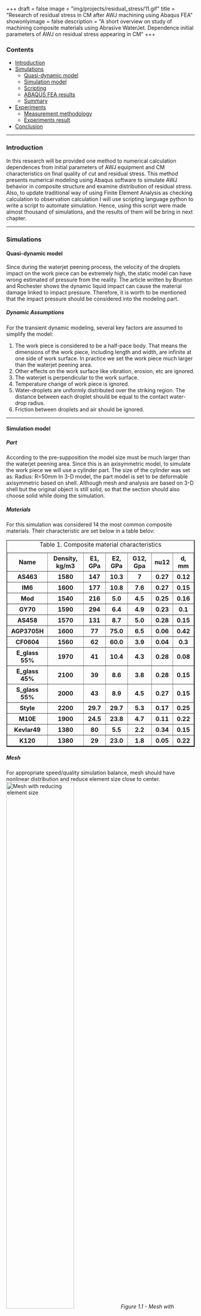 +++
draft = false
image = "img/projects/residual_stress/11.gif"
title = "Research of residual stress in CM after AWJ machining using Abaqus FEA"
showonlyimage = false
description = "A short overview on study of machining composite materials using Abrasive WaterJet. Dependence initial parameters of AWJ on residual stress appearing in CM"
+++



### Contents

-	[Introduction](#introduction)
-	[Simulations](#simulations)
	-	[Quasi-dynamic model](#quasi-dynamic-model)
	-	[Simulation model](#simulation-model)
	-	[Scripting](#scripting)
	-	[ABAQUS FEA results](#abaqus-fea-results)
	-	[Summary](#summary)
-	[Experiments](#experiments)
	-	[Measurement methodology](#measurement-methodology)
	-	[Experiments result](#experiments-result)
-	[Conclusion](#conclusion)

---

### Introduction

In this research will be provided one method to numerical calculation dependences from initial parameters of AWJ equipment and CM characteristics on final quality of cut and residual stress. This method presents numerical modeling using Abaqus software to simulate AWJ behavior in composite structure and examine distribution of residual stress. Also, to update traditional way of using Finite Element Analysis as checking calculation to observation calculation I will use scripting language python to write a script to automate simulation. Hence, using this script were made almost thousand of simulations, and the results of them will be bring in next chapter.

---

###	Simulations
####	Quasi-dynamic model
Since during the waterjet peening process, the velocity of the droplets impact on the work piece can be extremely high, the static model can have wrong estimated of pressure from the reality. The article written by Brunton and Rochester shows the dynamic liquid impact can cause the material damage linked to impact pressure. Therefore, it is worth to be mentioned that the impact pressure should be considered into the modeling part.


#####	Dynamic Assumptions
For the transient dynamic modeling, several key factors are assumed to simplify the model:
1. The work piece is considered to be a half-pace body. That means the dimensions of the work piece, including length and width, are infinite at one side of work surface. In practice we set the work piece much larger than the waterjet peening area.
2. Other effects on the work surface like vibration, erosion, etc are ignored.
3. The waterjet is perpendicular to the work surface.
4. Temperature change of work piece is ignored.
5. Water-droplets are uniformly distributed over the striking region. The distance between each droplet should be equal to the contact water-drop radius.
6. Friction between droplets and air should be ignored.

---

####	Simulation model

#####	Part
According to the pre-supposition the model size must be much larger than the waterjet peening area. Since this is an axisymmetric model, to simulate the work piece we will use a cylinder part. The size of the cylinder was set as:
Radius: R=50mm
In 3-D model, the part model is set to be deformable axisymmetric based on shell. Although mesh and analysis are based on 3-D shell but the original object is still solid, so that the section should also choose solid while doing the simulation.

#####	Materials
For this simulation was considered 14 the most common composite materials. Their characteristic are set below in a table belov:

<table border="2" width="100%">
   <caption>Table 1. Composite material characteristics</caption>
   <tr>   <th>Name</th>		<th>Density, kg/m3</th>	<th>E1, GPa</th>	<th>E2, GPa</th>	<th>G12, Gpa</th>	<th>nu12</th>	<th>d, mm</th>		</tr>
   <tr>   <th>AS463</th>		<th>1580</th>		<th>147</th>		<th>10.3</th>		<th>7</th>			<th>0.27</th>	<th>0.12</th>		</tr>
   <tr>   <th>IM6</th>			<th>1600</th>		<th>177</th>		<th>10.8</th>		<th>7.6</th>		<th>0.27</th>	<th>0.15</th>		</tr>
   <tr>   <th>Mod</th>			<th>1540</th>		<th>216</th>		<th>5.0</th>		<th>4.5</th>		<th>0.25</th>	<th>0.16</th>		</tr>
   <tr>   <th>GY70</th>			<th>1590</th>		<th>294</th>		<th>6.4</th>		<th>4.9</th>		<th>0.23</th>	<th>0.1</th>		</tr>
   <tr>   <th>AS458</th>		<th>1570</th>		<th>131</th>		<th>8.7</th>		<th>5.0</th>		<th>0.28</th>	<th>0.15</th>		</tr>
   <tr>   <th>AGP3705H</th>		<th>1600</th>		<th>77</th>			<th>75.0</th>		<th>6.5</th>		<th>0.06</th>	<th>0.42</th>		</tr>
   <tr>   <th>CF0604</th>		<th>1560</th>		<th>62</th>			<th>60.0</th>		<th>3.9</th>		<th>0.04</th>	<th>0.3</th>		</tr>
   <tr>   <th>E_glass 55%</th>	<th>1970</th>		<th>41</th>			<th>10.4</th>		<th>4.3</th>		<th>0.28</th>	<th>0.08</th>		</tr>
   <tr>   <th>E_glass 45%</th>	<th>2100</th>		<th>39</th>			<th>8.6</th>		<th>3.8</th>		<th>0.28</th>	<th>0.15</th>		</tr>
   <tr>   <th>S_glass 55%</th>	<th>2000</th>		<th>43</th>			<th>8.9</th>		<th>4.5</th>		<th>0.27</th>	<th>0.15</th>		</tr>
   <tr>   <th>Style</th>		<th>2200</th>		<th>29.7</th>		<th>29.7</th>		<th>5.3</th>		<th>0.17</th>	<th>0.25</th>		</tr>
   <tr>   <th>M10E</th>			<th>1900</th>		<th>24.5</th>		<th>23.8</th>		<th>4.7</th>		<th>0.11</th>	<th>0.22</th>		</tr>
   <tr>   <th>Kevlar49</th>		<th>1380</th>		<th>80</th>			<th>5.5</th>		<th>2.2</th>		<th>0.34</th>	<th>0.15</th>		</tr>
   <tr>   <th>K120</th>			<th>1380</th>		<th>29</th>			<th>23.0</th>		<th>1.8</th>		<th>0.05</th>	<th>0.22</th>		</tr>
   <tr></tr>
   </table>


#####	Mesh

For appropriate speed/quality simulation balance, mesh should have nonlinear distribution and reduce element size close to center.
<img src="../../img/projects/residual_stress/1.png" width="60%" alt="Mesh with reducing element size" />
*Figure 1.1 - Mesh with reducing element size*


There was made by apply element size on boundary as 1/100 mm of length of the boundary ring. If radius is set up as 50mm, so than ring len is 2·π·R = 2·50·π = 314.15mm. So the length of each element on the boundary ring will be 3.14mm. To reducing element size closer to center I apply element size on guidelines:
<img src="../../img/projects/residual_stress/2.png" width="60%" alt="Seed distribution" />
*Figure 1.2 - Seed distribution (a – boundary ring; b – guidelines)*


By changing them from R/10 mm for bigger size to impact region as smaller size.

#####	Boundary conditions and loading

For boundary condition (BC) and loading was made a cylindrical coordinate system. Boundary ring are fixed by all 3 displacements, but absolve in rotating.

The interface pressure distribution for the round nozzle is parabolic, and the pressure on work piece can be assumed as:
<img src="../../img/projects/residual_stress/f1.png" width="25%" alt="" />

Where, A, B, C, D are constant coefficients.
Several constrains should be satisfied within the pressure distribution, they are: on the axis of the jet, the pressure should be the maximum; at the edge of the contact area, the pressure should be zero. The boundaries are:

<img src="../../img/projects/residual_stress/f2.png" width="35%" alt="" />

Where Psta is the pressure at the stagnation point.
Combined with equations above, it is obtained that:
<img src="../../img/projects/residual_stress/f3.png" width="27.5%" alt="" />

The transient stagnation pressure produced by each droplet depends on the velocity is:
<img src="../../img/projects/residual_stress/f4.png" width="25%" alt="" />

In this transient dynamic model, loading and unloading process are also needed in ABAQUS to simulate the impact process of water droplets. This can be made in the way of build up ABAQUS analysis steps.
In ABAQUS, dynamic analysis includes two kinds of methods: modal superposition procedure and direct-solution dynamic analysis procedure. Usually, modal superposition procedure is used to solve linear dynamic problem, but direct-solution dynamic analysis procedure is used to solve non-linear dynamic problem. So ‘dynamic, explicit’ should be chosen while loading. The jet moving towards the work surface is defined to be the loading process. The droplets impact on each position in each step to build up the pressure. The step time length for each impact during loading and unloading been calculated based on J.E Field’s research as following:
<img src="../../img/projects/residual_stress/f5.png" width="25%" alt="" />

To get the residual stress generated by the pressure a loading and unloading process is required in ABAQUS to simulate the loading and unloading of waterjet. This can be realized by ABAQUS analysis steps. In each load step the procedure type is set to ‘Static, General’ according to the static model analyzing. Several intermediate steps are added during the loading process and unloading process to make a stress-strain curve in different curves.
<img src="../../img/projects/residual_stress/3.png" width="75%" alt="Distribution load per each steps of calculation" />
*Figure 1.3 - Distribution load per each steps of calculation* 

Seven loads are set in this process due to the size of droplets; one load is applied on its position in each step. The loading time and unloading time are calculated according to velocity. Since the loading process will have the strain variation caused by vibration within the model, there should be a short “ageing treatment” time after the final unloading without any load added. Here 1e-6 is set to be the lasting time of this step, which is about 100 times of the shock time..
Pressure distribution applying in ABAQUS using mapped field on cylindrical coordinate system:
<img src="../../img/projects/residual_stress/4.png" width="80%" alt="Mapped field" />
*Figure 1.4 - Mapped field* 

And the summary pressure looks like:
<img src="../../img/projects/residual_stress/5.png" width="50%" alt="Pressure distribution" />
<img src="../../img/projects/residual_stress/5_1.png" width="50%" alt="Pressure distribution" />
*Figure 1.5 - Pressure distribution* 


####	Scripting
To have a chance to make lots of simulation I have wrote a script on python (which is actually a language ABAQUS was written) to automatize simulations. Script contains of 3 parts:

* Main script
* Job assignment template
* Output assignment template

Job template is actually all of actions taking place to set up a job calculation in abaqus, writing in not evident form. It means that I set up variable instead of direct values each time I want to set up changeable variable (radius, pressure distribution, etc). Output template is actually all of actions taking place in “visualization” section of ABAQUS. To be correct they are setting up the viewport, loading object database and generation text file with results and picture. 
Main script contains a formulas and loop assignments for the templates. It adds variable values to the temple, check the result file and changing variable values. And make it again and again according to the loop inside.
<img src="../../img/projects/residual_stress/6.png" width="90%" alt="Fragment of code from mail script" />
*Figure 1.6 - Fragment of code from mail script* 

Main script contains tree work inside: 

* pressure increasing in 20 iterations for every material in table 
* pressure increasing in 20 iterations for orientation range from 0° to 90° for one unidirectional material
* pressure increasing in 20 iterations for 10 iterations of working distance increasing from 1 to 91 mm and for 5 iterations of nozzle orifice diameters


####	ABAQUS FEA results

There was made 970 simulations at this moment. There will be diagrams how some initial parameters are affect on principal stress distribution. They are dependences principal stress from:

*	Pressure in one quasi-orthotropic material
*	Pressure in unidirectional material
*	Orientation in unidirectional
*	Different materials
*	Working distance
*	Different nozzle diameters

#####	Pressure distribution in quasi-orthotropic material

By quasi-orthotropic material means material, which have almost equal properties in more than one direction (unlike anisotropy) but not in every direction (unlike isotropy). In field of composite material by quasi-orthotropic material assume fabric reinforcement materials which has equal (or almost equal) amount of fiber in cross-directions. In this simulations used fibre fabric AGP-370H – carbon fabric with 0°/90° structure. Characteristic of this material shows in table . Principal stress dependence shown on a figure below:
<img src="../../img/projects/residual_stress/7.png" width="85%" alt="Principal stress dependence from pressure distribution" />
<img src="../../img/projects/residual_stress/7.gif" width="50%" alt="Principal stress dependence from pressure distribution" />
*Figure 1.7 - Principal stress dependence from pressure distribution* 

From the diagram above could be seen, that principal stress in direct ratio to applying pressure. FEA Mesh diagrams shows prospective distribution of principal stress – in directions of fiber reinforcement. Dependence line is linear –which means that principal stress will rise linear proportionally with increasing of AWJ pressure.

#####	Pressure in unidirectional material
By unidirectional material means strong isotropy one-directional fiber. For this simulation was used material – Mod – carbon one-directional fiber, characteristics of which could be found in the table. Orientation of fiber was taken in range from 0° to 90° with a step of 5°. On a figure 3.14 shows PS distribution for 0° and ±45°. More simulation results could be found in [appendixes](https://github.com/Balashov-Artem/Portfolio/blob/master/static/source_code/residual_stress/).
FEA mesh diagrams shows PS distribution on direction of 0° for pressure of 200Mpa.
<img src="../../img/projects/residual_stress/8.png" width="85%" alt="Principal stress dependence from pressure in unidirectional material" />
<img src="../../img/projects/residual_stress/8.gif" width="50%" alt="Principal stress dependence from pressure in unidirectional material" />
*Figure 1.8 - Principal stress dependence from pressure in unidirectional material* 



#####	Orientation in unidirectional material
Composite structure for this simulation, was modeled symmetrically. Actually, double-symmetrically. Because unsymmetrical structure cause addition interlaminar stress. General structure was **[+φ; - φ: - φ: + φ]s**. Material for this simulation was taken unidirectional carbon fiber Mod – the same one with previous simulation.
<img src="../../img/projects/residual_stress/9.png" width="85%" alt="Principal stress dependence from orientation in unidirectional material 1" />
<img src="../../img/projects/residual_stress/9_1.gif" width="50%" alt="Principal stress dependence from orientation in unidirectional material 3" />
*Figure 1.8 - Principal stress dependence from orientation in unidirectional material (left – 0°, middle – 45°, right – 90°)* 

First scheme shows the minimum principal stress in ±45°, which is pretty obvious. Nevertheless, shall be mentioned this islands on 10°-20° and 70°-80. FEA mesh scheme shows prospective PS distribution. 


#####	Different materials
Materials for this simulation was chosen as the most common composite materials in use in industry (table 1). Their properties were shown in a table. Applied pressure on these diagrams was 200 MPa, more simulations are in appendixes.
<img src="../../img/projects/residual_stress/10.png" width="85%" alt="Different materials 1" />
<img src="../../img/projects/residual_stress/10.gif" width="50%" alt="Different materials 2" />
*Figure 1.9 - Different materials (left blue are – carbon-fiber CM, middle orange – glass-fiber CM, right green – organic fiber (like Kevlar) CM)* 




#####	Working distance
By working distance means distance between nozzle and sample. With increasing working distance increasing area of pressure distribution. So the principal stress in CM structure as well. Applied pressure on these diagrams was 200 MPa, more simulations are in appendixes.
<img src="../../img/projects/residual_stress/11.png" width="85%" alt="Principal stress distribution from working distance" />
<img src="../../img/projects/residual_stress/11.gif" width="50%" alt="Principal stress distribution from working distance" />
*Figure 1.10 - Principal stress distribution from working distance* 

From distribution diagram could be seen that PS dependence curve close to quadratic line. This is because quadratic distribution pressure in working area.


#####	Different nozzle diameters
<img src="../../img/projects/residual_stress/12.png" width="85%" alt="Principal stress dependence from different nozzle diameters" />
<img src="../../img/projects/residual_stress/12.gif" width="50%" alt="Principal stress dependence from different nozzle diameters" />
*Figure 1.11 - Principal stress dependence from different nozzle diameters* 


Here is small mistake on this diagram – applied pressure was 300 MPa, material – AGP-370H – carbon fabric with 0°/90° structure. As per this diagram, the smaller diameter of orifice diameter always produces less yield stress, hence, it is always preferred to use smaller orifice nozzle diameter, unless it is not multi-pass cutting. Also, the smallest orifice diameter requires less pressure to achieve cutting velocity. Orifice nozzle diameter in one-pass cutting should be chosen according to average abrasive granule size.


#### Summary
To summarize this chapter, I could say that there are several ways to describe and observe how initial parameters of composite characteristics and AWJ machine affect on final property of cutting quality. 
Knowing the dependence between initial properties of composite and final quality could be applying any of the techniques from paragraph one. Knowing the dependence between initial properties of AWJ machining could be modified equipment how described in paragraph two.
First of all, it is mathematical algorithm, which has described on paragraph one, to determine adhesive parameters of interfacial layer of composite structure. It is quite important to observe this adhesive characteristic because it can solve the layering problem of AWJ machining. Adapting composite structure in a way of increasing interfacial layer’s thickness and increasing its elastic modulus could completely preserve composite sample from layering, because kinetic energy of jet won’t be enough to apply stress, which will destroy interfacial adhesive.
Second determination method – numerical simulation – preserve different goals, specific is determination of residual stress appearing from different initial parameters of composite and AWJ machine. These initial parameters affect each on specific different way, so it is quite important to observe all of them and then formulated a recommendation for adapting initial parameters. After 970 simulations I could certainly say, that increasing AWJ pressure will increase residual stress, as well increasing working distance or orifice diameter of the nozzle. Orientation affects on quality in a way of increasing residual stress for this type of material, which orientation aspire to isotropy.


###	Experiments

One of the reasons, why this work calls “high precision machining” is type of waterjet equipment. There are two significant principal scheme of AWJ machine. The classical one uses dry abrasive granules, such as sand or garnet, and it mixes with water inside nozzle right before cutting:
<img src="../../img/projects/residual_stress/13.png" width="60%" alt="Classic scheme of AWJ nozzle" />
*Figure 2.1 - Classic scheme of AWJ nozzle* 
		

This scheme also exists in three different variations: 

*	Forcing – when abrasive from abrasive tank delivered by addition air forcing;
*	Gravitation – when abrasive tank installed higher than nozzle and abrasive drop down to mixing module by gravitation force. This method ineffective due to possibility of sticking abrasive in tank.
*	Injections – the most common method, when abrasive sucked by vacuum force, which appears from water moving in pipe. 
Also, these exists one addition method to increase quality of cutting. It’s updating injection method by installing vacuum pump for abrasive on nozzle. This method uses OMAX corporation (patent belongs to them), and it calls “vacuum assist”
<img src="../../img/projects/residual_stress/14.png" width="60%" alt="Vacuum assist" />
*Figure 2.2 - Vacuum assist* 

The main point of this addition, is to equate kinetic energy of abrasive to kinetic energy of water. Speaking of which, whole principal scheme of this method assuming using nozzle diameter bigger than abrasive granule. Which is why the lowest diameter of nozzle for this scheme which could be found is 0.25 mm. Which is not enough to call precision. 
The another principal scheme of AWJ machining, which is appears to be nonclassical – developed for precision machining, and also could be using for polishing and lapping. The main difference of this scheme is another type of abrasive – wet abrasive lower average size of granule. It gives a chance to reduce nozzle diameter and increase precision of machining. Also, this abrasive mixes with pure water long before nozzle in special mixing tank, which is better, because kinetic energy of abrasive now is equal to kinetic energy of water, which reducing total energy wastage, and absent necessary of mixing this abrasive inside nozzle (fig 4.7).
With smaller orifice diameter there is needed less pressure, to obtain cutting speed velocity. For example, when classic scheme with orifice diameter of 0.5 mm uses 250-350 MPa water pressure to cut 2 mm steel plate, my equipment with orifice diameter of 0.12 mm and different type of abrasive needs only 20-25 MPa of water pressure to cut similar steel plate. 
For experiment I will use water jet machine, which consist from 2 parts – 6 degree of freedom robotic manipulator, main role of which is guide vanes, and high pressure water pump. Robotic manipulator is quite classic, nothing special or important, the only one quality of this robot what should be mentions is itsvery small critical measurement clearance. The model of it is ABB 2004. But the high pressure water pump appears to be very interesting part of equipment. There was built from the order spatially for AWJ machining. The main difference this pump is the way, how abrasive fracture mixing with water. Usually, general AWJ machine mix them at the very end of cycle, right before going through nozzle. This one makes it previously in a tank, for the reason to makes abrasive grain gain higher potential energy. Also, it is work not by power of electricity, but pneumatically, but this is not the point.
<img src="../../img/projects/residual_stress/15.png" width="90%" alt="Principal scheme of high pressure pump" />
*Figure 2.3 - Principal scheme of high pressure pump* 


Where, 1- air compressor 2-water inlet 3-air filter 4-inlet filter 5-airflow regulator 6- safety valve 7- manometer 8-air gate valve 9- damper 10- 12- nonreturnable valve 13-accumulator14-manometer 15- high pressure safety valve 16-high pressure three-way valve,17- high pressure safety valve 18- throttle flap 19- one-way valve 20- throttle valve 21,22- nonreturnable valve, 23- three-way valve, 24- abrasive container, 25- three-way valve 26- emission valve 27-manometer 28-high pressure shut off valve 29- nozzle 30- workpiece 31-table 32-jet collection box.
To be more precise there is another one structural diagram, which I made for a purpose of better understanding. It is shown on a fig (4.10) below. All indexes are the same.
<img src="../../img/projects/residual_stress/16.png" width="100%" alt="Structural diagram" />
*Figure 2.4 - Structural diagram* 



####	Measurement methodology

With the exception of x-ray, all experimental methods for detecting and measuring residual stresses in products relate to stresses of the first kind, which mainly determine the operational properties of the product.
All experimental methods can be divided (to some extent conditionally) into:

*	chemical;
*	radiographic;
*	harnesses;
*	polarization-optical;
*	thermal;
*	acoustic.

*Chemical methods*, most often aimed at detection and the definition of the sign of surface stresses are based on the phenomenon of the influence of residual (and not only) stresses on the corrosion resistance of the metal. It is not necessary to refer to the chemical methods where chemical treatment is used to remove the surface layers of products that are inherently mechanical.

All *mechanical methods* are destructive and consist in the measurement of deformations (most often elastic) after the removal of part of the material of the product, due to which there is a redistribution in the volume of internal stresses.
Mechanical methods are in limited use, since the product is subjected to partial or complete destruction and, in addition, it is not always suitable for the study of objects of the simplest form, such as spherical, or bodies of rotation with axial symmetry. This method is based on the fact that the residual stresses are mutually balanced inside the body. Therefore, when cutting the body in the study part, elastic deformations occur, which should turn to zero the resultant and the moment of residual stresses, thereby creating a new equilibrium of stresses in the body. By measuring the resulting deformation, it is possible in each case to determine the magnitude of the residual stresses acting in the remote part of the body.

*Radiographic methods* have the following advantages over mechanical and chemical: firstly, the object of study is preserved, if limited to the measurement of stresses in the surface layers; secondly, it is possible to measure the stress at each point of the surface at any, even asymmetric, stress distribution.

The *method of hardness* is to use the effect of internal stresses on the hardness of the stressed bodies.

The *polarization-optical method* is based on the study of deformations on the metal surface using optically active films.

The *thermal method* is to determine the residual stresses, using the ability of products to change size during annealing.

#####	Acoustic method

The basis of acoustic methods for determining stresses are nonlinear acoustic effects that occur in a deformed body during the propagation and interaction of sound waves in it.

One of the main causes of such effects is the nonlinear properties of a deformed solid. In particular, the speed of polarized sound waves propagating in a solid body depends on the level of stresses acting in it, the direction of oscillations of particles (polarization) and the direction of wave propagation. This phenomenon, called acousto-elasticity, is the basis of the considered method of stress analysis in machine parts.

To excite elastic waves, usually used ultrasonic emitters, since ultrasonic waves have a high penetrating power, which is practically independent of the aggregate state of the studied materials. There are many methods for measuring the speed of ultrasonic waves. When measuring the propagation time of the ultrasonic wave in the test medium is compared with the time of its propagation in a reference medium. In solving practical problems with the help of acoustic strain measurement relative error does not exceed 3·10-4.

In the study of nonuniform stress fields by ultrasonic method, averaged stresses are obtained on the base, which is determined by the size of the measuring sensors. If the stresses vary in the thickness of the samples, their averaged values are obtained. The considered method is non-destructive, allows to measure residual stresses both on the surface and inside the body, provides efficiency of control, high resolution and accuracy. However, this method has disadvantages: the complexity of the experiment, the use of complex equipment, limited implementation of the method in production and operation.

French developers from CANTOR COLBURN patented a method of measuring residual stresses using ultrasound in the United States. In this case, the time of the wave passing between the two ends of the workpiece in the loaded and unloaded state is measured. The stress calculation is based on the comparison of the angles of inclination of the load diagrams.

Acoustic methods of residual stress analysis were successfully applied to determine the stress state in deformed metal composite materials by the authors . This technique is based on the features of the macrostructure of fibrous composite materials and allows to determine the axial residual stresses in the fibers and matrix, which are predominant and occur in heterogeneous materials in the manufacturing process and subsequent processing.

If the ends of the composite sample are rigidly fixed in a special device and the matrix layers are dissolved, the remaining system of rigidly clamped fibers will qualitatively reflect the distribution of residual stresses in them.

To measure the frequency of natural oscillations of fibers etched from the samples of composites and having the initial voltage, a special installation was used (Fig. 4.11). Measurements were carried out at the main resonance frequency using frequency meter 2. The moment of resonance was determined by the oscilloscope 6 using a shielded piezoelectric sensor 4. Amplitude control of the oscillations of the fiber for obtaining a value of the resonant frequency with the minimum error was carried out by adjusting the energy output of a sound generator 1 or by passing through a sample of 7 low-voltage power 0,01...0,03 And the measurements of stresses in the fibers of a nonmagnetic material.
<img src="../../img/projects/residual_stress/17.png" width="75%" alt="Scheme of installation for determining the residual stresses in the fibers of composite materials" />
*Figure 2.5 -  Scheme of installation for determining the residual stresses in the fibers of composite materials: 1 — generator (type 3 G-10); 2 — frequency (type F-599); 3 — excitation electromagnet; 4 — piezoelectric sensor; 5 — low frequency amplifier (type UCH-2); 6 — oscilloscope (type C1–19); 7 — sample* 

The fibers in the real composite have random deviations from the straightness as a result of manufacturing technology, uneven deformation during processing by pressure and other reasons. After etching the matrix, the bent fibers of the pinched sample are further extended by a certain value Dl f (fictitious deformation) depending on the degree of curvature. Processing of statistical characteristics of irregularities in the arrangement of fibers on the basis of radiographs of flat samples of aluminum-tungsten composites, aluminum-steel X18 H9 T, obtained by hot rolling, and comparison of the parameters of curvatures with the calculated ones, showed satisfactory accuracy of the approximation of curvatures by periodic sinusoidal function. Taking into account the curvature of the fibers, the system of equations for determining the axial residual stresses will have the form:
<img src="../../img/projects/residual_stress/f6.png" width="55%" alt="" />

Where n — harmonic number; a — vibrational amplitude; l — string length; σ — stress; ρ — string density, EI – wire stiffness, F — cross-section area of fiber; E — fiber elastic modulus ; I — moment of inertia; r, l — fiber geometrical parameter, σfiΣ — total residual stree in the i-th fiber; σ0i — final residual stress in the i-th fiber, obtained by equation (5.2) or (4); Δσti — stress dropping, Δσt1i — stress dropping, associated with the stress relaxation; Δσt2— stress dropping, associated with the pliability of the device supports (Δσet = εсf ·Ef), Vf — fiber volume ratio; σ’m — average by cross-section area axis residual stress in matrix; σf — average by cross-section area axis residual stress in fiber.

Generally types for QC (quality control) depends on accessible in each and every enterprises and laboratories, but as a one justice thesis for all types is nondestructive inspection better that destructive. For QC in this work were chosen acoustic method as the one with better correlation between preparation time and results’ quality. Also, this method could not only observe surface quality after machining, and also determine residual stress. Which is necessary to understand, because surface quality measure – roughness – is not fully describe cutting area behavior after machining, but residual stress is one of the most important property. 


####	Experiments result

A number of experiments were pursued to determine the residual stress in a polymer composite material (PCM) samples by acoustic emission method. The tested samples in quantity (N=60) were divided into the following groups, depending on the examined cutting parameters: - pressure changing group (N=20), orientation angle changing group (N=24), feed rate changing group (N=16).
Residual stress distribution in a first group will show on a figure:
<img src="../../img/projects/residual_stress/18.png" width="100%" alt="Residual stress distribution according to machining pressure" />
*Figure 2.6 - Residual stress distribution according to machining pressure* 


From this diagram could be understand, that Residual Stress (next, RS) expectable increase with machining pressure increasing, which is perfectly corresponding to a numeral of simulation from chapter 4.4.1. Here is (fig 4.13) intercomparison diagram between simulation and experiments.
<img src="../../img/projects/residual_stress/19.png" width="60%" alt="Experiment data in comparison with simulation for pressure increasing" />
*Figure 2.7 - Experiment data in comparison with simulation for pressure increasing* 
		

Experimental data for orientation angle quite different in values from simulation, but exact the same in distribution format. This stipulated by different composite structure – for simulation I chose unidirectional carbon fiber, while in experiment were used carbon textile – double-directional fiber. On a fig 4.14 may be seen experimental data for a second group of orientation change.
 <img src="../../img/projects/residual_stress/20.png" width="100%" alt="Residual stress distribution according to orientation angle in composite structure" />
*Figure 2.8 - Residual stress distribution according to orientation angle in composite structure* 


Here weren’t made experiment’s analysis for 90° orientation because of symmetric structure of double-directional fiber – it is completely the same as 0°. On a figure 4.15 shown intercomparison between simulation and experiment’s data.
<img src="../../img/projects/residual_stress/21.png" width="60%" alt="Experiment data in comparison with simulation for different orientation composite fiber" />
*Figure 2.9 - Experiment data in comparison with simulation for different orientation composite fiber* 


For the third group of experiment’s data I have not made any simulation, because my simulation model represents residual stress dependence from feed rate with insufficient accuracy. But I assume this dependence to be quite essential so I request experiments. Data are shown on a fig 4.16.
<img src="../../img/projects/residual_stress/22.png" width="100%" alt="Residual stress distribution according to feed rate" />
*Figure 2.10 - Residual stress distribution according to feed rate* 



### Conclusion


As a conclusion, I should write recommendation how to choose AWJ machining parameters for different types of composite, but previous analysis shows that for each and every type of composite, it’s thickness and structure orientation there is preferred distinct initial parameters. Furthermore, all types of initial parameters definition based on some empirical coefficients, so anyhow some foreplay should take place before machining.

In general case, I could say that algorithm of initial AWJ parameters definition shall be next:

*	prepare the test sample;
*	define the minimum pressure required to cut in quiescent state (with no traverse speed);
*	define the separation speed – maximum speed while jet cuts the sample with the pressure 1.25 – 1.5 from minimal;
*	according to the simulations diagrams, choose the preferred pressure, traverse speed and working distance;
*	traverse speed could be update by verifying roughness and kerf taper

Orifice nozzle diameter should always as small as possible. Using bigger orifice diameters could be justified only while several pass cutting. Also, orifice nozzle diameter is not as important property as cone angel of nozzle, or relative between initial and orifice diameters. At first glance, it may seem that working distance is not an initial parameter because it only depends on the focus distance of nozzle cone, but it is not true. According to pressure distribution model in Chapter 4, with the different nozzle cone and working distances steed up as focus distance pressure distribution could be different, and affect on yield stress of CM. So it is always preferred to make some simulations while choosing cutting regime.

Temperature of water-abrasive compound usually neglected, considering energy failure criterion, but this this wrong, because it may have a significant affect on critical deformation energy. However, most abrasive compound have they own working temperature 20° – 25° (polishing and cutting wet abrasive chilling at 10°-15°). 

For the most specified cases composite structure could be updated by inserting additional layers in different directions to preserve structure which aspire to isotropy. In general cases it could mean adding layers of ±45° orientation, but specific cases require specific solutions – the orientation of inserted layers could also be opposite from orientation of the most frequent layers.

Water for in cutting environment should be reducing by installing water and cooling pump in area of cutting. Best solution – is to combine vacuum pump with air ventilator opposite to each other. Also, cooling the water droplet will decrease their potential energy, hence, decreasing Brownian movement. Installing this vacuum system also require to satisfy safety measures, because lateral discharge of abrasive waterjet machining is abrasive, which could be extremely dangerous for workers.